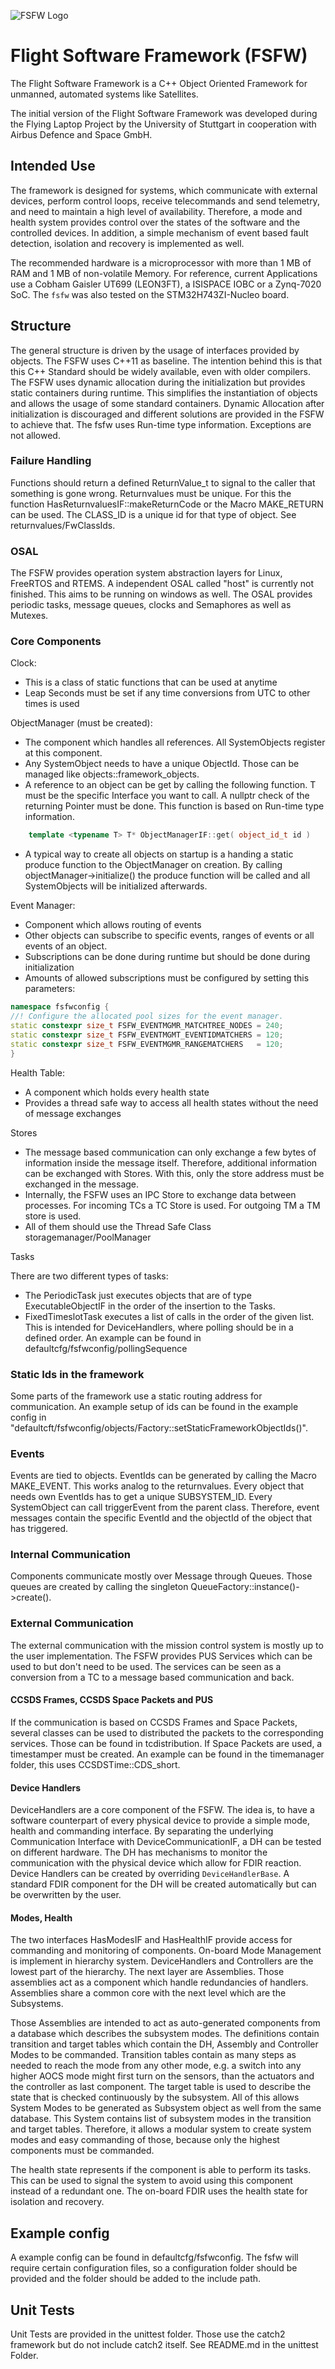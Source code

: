 ![FSFW Logo](logo/FSFW_Logo_V3_bw.png)
# Flight Software Framework (FSFW)

The Flight Software Framework is a C++ Object Oriented Framework for unmanned,
automated systems like Satellites. 

The initial version of the Flight Software Framework was developed during
the Flying Laptop Project by the University of Stuttgart in cooperation
with Airbus Defence and Space GmbH.

## Intended Use

The framework is designed for systems, which communicate with external devices, perform control loops, receive telecommands and send telemetry, and need to maintain a high level of availability. 
Therefore, a mode and health system provides control over the states of the software and the controlled devices. 
In addition, a simple mechanism of event based fault detection, isolation and recovery is implemented as well. 

The recommended hardware is a microprocessor with more than 1 MB of RAM and 1 MB of non-volatile Memory. 
For reference, current Applications use a Cobham Gaisler UT699 (LEON3FT), a ISISPACE IOBC or a Zynq-7020 SoC.
The `fsfw` was also tested on the STM32H743ZI-Nucleo board.

## Structure

The general structure is driven by the usage of interfaces provided by objects. The FSFW uses C++11 as baseline. The intention behind this is that this C++ Standard should be widely available, even with older compilers.
The FSFW uses dynamic allocation during the initialization but provides static containers during runtime. 
This simplifies the instantiation of objects and allows the usage of some standard containers. 
Dynamic Allocation after initialization is discouraged and different solutions are provided in the FSFW to achieve that.
The fsfw uses Run-time type information.
Exceptions are not allowed.

### Failure Handling

Functions should return a defined ReturnValue_t to signal to the caller that something is gone wrong. 
Returnvalues must be unique. For this the function HasReturnvaluesIF::makeReturnCode or the Macro MAKE_RETURN can be used.
The CLASS_ID is a unique id for that type of object. See returnvalues/FwClassIds.

### OSAL
The FSFW provides operation system abstraction layers for Linux, FreeRTOS and RTEMS. A independent OSAL called "host" is currently not finished. This aims to be running on windows as well. 
The OSAL provides periodic tasks, message queues, clocks and Semaphores as well as Mutexes.

### Core Components 

Clock:
 * This is a class of static functions that can be used at anytime
 * Leap Seconds must be set if any time conversions from UTC to other times is used

ObjectManager (must be created): 

* The component which handles all references. All SystemObjects register at this component. 
* Any SystemObject needs to have a unique ObjectId. Those can be managed like objects::framework_objects.
* A reference to an object can be get by calling the following function. T must be the specific Interface you want to call.
A nullptr check of the returning Pointer must be done. This function is based on Run-time type information. 

``` c++
	template <typename T> T* ObjectManagerIF::get( object_id_t id )

```
* A typical way to create all objects on startup is a handing a static produce function to the ObjectManager on creation.
By calling objectManager->initialize() the produce function will be called and all SystemObjects will be initialized afterwards.

Event Manager:

* Component which allows routing of events
* Other objects can subscribe to specific events, ranges of events or all events of an object.
* Subscriptions can be done during runtime but should be done during initialization
* Amounts of allowed subscriptions must be configured by setting this parameters:

``` c++
namespace fsfwconfig {
//! Configure the allocated pool sizes for the event manager.
static constexpr size_t FSFW_EVENTMGMR_MATCHTREE_NODES = 240;
static constexpr size_t FSFW_EVENTMGMT_EVENTIDMATCHERS = 120;
static constexpr size_t FSFW_EVENTMGMR_RANGEMATCHERS   = 120;
}
```


Health Table:

* A component which holds every health state 
* Provides a thread safe way to access all health states without the need of message exchanges

Stores

* The message based communication can only exchange a few bytes of information inside the message itself. Therefore, additional information can be exchanged with Stores. With this, only the store address must be exchanged in the message.
* Internally, the FSFW uses an IPC Store to exchange data between processes. For incoming TCs a TC Store is used. For outgoing TM a TM store is used.
* All of them should use the Thread Safe Class storagemanager/PoolManager

Tasks

There are two different types of tasks:
 * The PeriodicTask just executes objects that are of type ExecutableObjectIF in the order of the insertion to the Tasks.
 * FixedTimeslotTask executes a list of calls in the order of the given list. This is intended for DeviceHandlers, where polling should be in a defined order. An example can be found in defaultcfg/fsfwconfig/pollingSequence


### Static Ids in the framework

Some parts of the framework use a static routing address for communication. 
An example setup of ids can be found in the example config in "defaultcft/fsfwconfig/objects/Factory::setStaticFrameworkObjectIds()".

### Events

Events are tied to objects. EventIds can be generated by calling the Macro MAKE_EVENT. This works analog to the returnvalues.
Every object that needs own EventIds has to get a unique SUBSYSTEM_ID. 
Every SystemObject can call triggerEvent from the parent class.
Therefore, event messages contain the specific EventId and the objectId of the object that has triggered.

### Internal Communication

Components communicate mostly over Message through Queues. 
Those queues are created by calling the singleton QueueFactory::instance()->create(). 

### External Communication

The external communication with the mission control system is mostly up to the user implementation.
The FSFW provides PUS Services which can be used to but don't need to be used. 
The services can be seen as a conversion from a TC to a message based communication and back.

#### CCSDS Frames, CCSDS Space Packets and PUS

If the communication is based on CCSDS Frames and Space Packets, several classes can be used to distributed the packets to the corresponding services. Those can be found in tcdistribution. 
If Space Packets are used, a timestamper must be created. 
An example can be found in the timemanager folder, this uses CCSDSTime::CDS_short.

#### Device Handlers

DeviceHandlers are a core component of the FSFW. 
The idea is, to have a software counterpart of every physical device to provide a simple mode, health and commanding interface.
By separating the underlying Communication Interface with DeviceCommunicationIF, a DH can be tested on different hardware.
The DH has mechanisms to monitor the communication with the physical device which allow for FDIR reaction. 
Device Handlers can be created by overriding `DeviceHandlerBase`.
A standard FDIR component for the DH will be created automatically but can be overwritten by the user.

#### Modes, Health

The two interfaces HasModesIF and HasHealthIF provide access for commanding and monitoring of components.
On-board Mode Management is implement in hierarchy system. 
DeviceHandlers and Controllers are the lowest part of the hierarchy. 
The next layer are Assemblies. Those assemblies act as a component which handle redundancies of handlers. 
Assemblies share a common core with the next level which are the Subsystems. 

Those Assemblies are intended to act as auto-generated components from a database which describes the subsystem modes. 
The definitions contain transition and target tables which contain the DH, Assembly and Controller Modes to be commanded.
Transition tables contain as many steps as needed to reach the mode from any other mode, e.g. a switch into any higher AOCS mode might first turn on the sensors, than the actuators and the controller as last component. 
The target table is used to describe the state that is checked continuously by the subsystem. 
All of this allows System Modes to be generated as Subsystem object as well from the same database. 
This System contains list of subsystem modes in the transition and target tables. 
Therefore, it allows a modular system to create system modes and easy commanding of those, because only the highest components must be commanded.

The health state represents if the component is able to perform its tasks. 
This can be used to signal the system to avoid using this component instead of a redundant one.
The on-board FDIR uses the health state for isolation and recovery. 

## Example config

A example config can be found in defaultcfg/fsfwconfig. The fsfw will require certain configuration files,
so a configuration folder should be provided and the folder should be added to the include path.

## Unit Tests

Unit Tests are provided in the unittest folder. Those use the catch2 framework but do not include catch2 itself. 
See README.md in the unittest Folder.